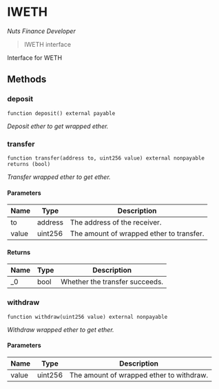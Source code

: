 # IWETH

*Nuts Finance Developer*

> IWETH interface

Interface for WETH



## Methods

### deposit

```solidity
function deposit() external payable
```



*Deposit ether to get wrapped ether.*


### transfer

```solidity
function transfer(address to, uint256 value) external nonpayable returns (bool)
```



*Transfer wrapped ether to get ether.*

#### Parameters

| Name | Type | Description |
|---|---|---|
| to | address | The address of the receiver. |
| value | uint256 | The amount of wrapped ether to transfer. |

#### Returns

| Name | Type | Description |
|---|---|---|
| _0 | bool | Whether the transfer succeeds. |

### withdraw

```solidity
function withdraw(uint256 value) external nonpayable
```



*Withdraw wrapped ether to get ether.*

#### Parameters

| Name | Type | Description |
|---|---|---|
| value | uint256 | The amount of wrapped ether to withdraw. |




